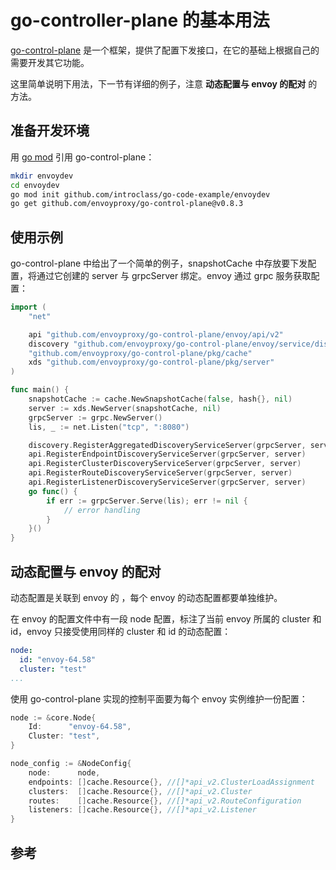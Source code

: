 <!-- toc -->
# go-controller-plane 的基本用法 

[go-control-plane][1] 是一个框架，提供了配置下发接口，在它的基础上根据自己的需要开发其它功能。

这里简单说明下用法，下一节有详细的例子，注意 **动态配置与 envoy 的配对** 的方法。

## 准备开发环境

用 [go mod][2] 引用 go-control-plane：

```sh
mkdir envoydev 
cd envoydev
go mod init github.com/introclass/go-code-example/envoydev
go get github.com/envoyproxy/go-control-plane@v0.8.3
```

## 使用示例

go-control-plane 中给出了一个简单的例子，snapshotCache 中存放要下发配置，将通过它创建的 server 与 grpcServer 绑定。envoy 通过 grpc 服务获取配置： 

```go
import (
    "net"

    api "github.com/envoyproxy/go-control-plane/envoy/api/v2"
    discovery "github.com/envoyproxy/go-control-plane/envoy/service/discovery/v2"
    "github.com/envoyproxy/go-control-plane/pkg/cache"
    xds "github.com/envoyproxy/go-control-plane/pkg/server"
)

func main() {
    snapshotCache := cache.NewSnapshotCache(false, hash{}, nil)
    server := xds.NewServer(snapshotCache, nil)
    grpcServer := grpc.NewServer()
    lis, _ := net.Listen("tcp", ":8080")

    discovery.RegisterAggregatedDiscoveryServiceServer(grpcServer, server)
    api.RegisterEndpointDiscoveryServiceServer(grpcServer, server)
    api.RegisterClusterDiscoveryServiceServer(grpcServer, server)
    api.RegisterRouteDiscoveryServiceServer(grpcServer, server)
    api.RegisterListenerDiscoveryServiceServer(grpcServer, server)
    go func() {
        if err := grpcServer.Serve(lis); err != nil {
            // error handling
        }
    }()
}
```

## 动态配置与 envoy 的配对

动态配置是关联到 envoy 的 ，每个 envoy 的动态配置都要单独维护。

在 envoy 的配置文件中有一段 node 配置，标注了当前 envoy 所属的 cluster 和 id，envoy 只接受使用同样的 cluster 和 id 的动态配置：

```yaml
node:
  id: "envoy-64.58"
  cluster: "test"
...
```

使用 go-control-plane 实现的控制平面要为每个 envoy 实例维护一份配置：

```go
node := &core.Node{
    Id:      "envoy-64.58",
    Cluster: "test",
}

node_config := &NodeConfig{
    node:      node,
    endpoints: []cache.Resource{}, //[]*api_v2.ClusterLoadAssignment
    clusters:  []cache.Resource{}, //[]*api_v2.Cluster
    routes:    []cache.Resource{}, //[]*api_v2.RouteConfiguration
    listeners: []cache.Resource{}, //[]*api_v2.Listener
}
```

## 参考

[1]: https://github.com/envoyproxy/go-control-plane "go-control-plane"
[2]: https://www.lijiaocn.com/%E7%BC%96%E7%A8%8B/2019/05/05/go-modules.html "Go Modules：Go 1.11和1.12引入的依赖包管理方法"
